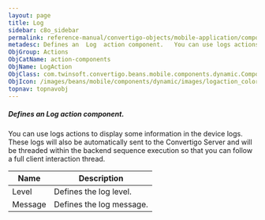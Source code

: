 ```yaml
---
layout: page
title: Log
sidebar: c8o_sidebar
permalink: reference-manual/convertigo-objects/mobile-application/components/action-components/log/
metadesc: Defines an  Log  action component.   You can use logs actions to display some information in the device logs. These logs will also be automatically se
ObjGroup: Actions
ObjCatName: action-components
ObjName: LogAction
ObjClass: com.twinsoft.convertigo.beans.mobile.components.dynamic.ComponentManager$1
ObjIcon: /images/beans/mobile/components/dynamic/images/logaction_color_32x32.png
topnav: topnavobj
---
```

##### Defines an <i>Log</i> action component. 
 You can use logs actions to display some information in the device logs. These logs will also be automatically sent to the Convertigo Server and will be threaded within the backend sequence execution so that you can follow a full client interaction thread.

Name | Description 
--- | ---
Level | Defines the log level.
Message | Defines the log message.

